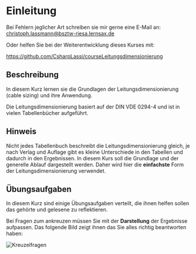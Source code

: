 # Einleitung

Bei Fehlern jeglicher Art schreiben sie mir gerne eine E-Mail an: christoph.lassmann@bsztw-riesa.lernsax.de

Oder helfen Sie bei der Weiterentwicklung dieses Kurses mit:

https://github.com/CsharpLassi/courseLeitungsdimensionierung

## Beschreibung

In diesem Kurz lernen sie die Grundlagen der Leitungsdimensionierung (cable sizing) und ihre Anwendung. 

Die Leitungsdimensionierung basiert auf der DIN VDE 0294-4 und ist in vielen Tabellenbücher aufgeführt.

## Hinweis

Nicht jedes Tabellenbuch beschreibt die Leitungsdimensionierung gleich, je nach Verlag und Auflage gibt es kleine Unterschiede in den Tabellen und dadurch in den Ergebnissen.  In diesem Kurs soll die Grundlage und der generelle Ablauf dargestellt werden. Daher wird hier die **einfachste** Form der Leitungsdimensionierung verwendet.

## Übungsaufgaben

In diesem Kurz sind einige Übungsaufgaben verteilt, die ihnen helfen sollen das gehörte und gelesene zu reflektieren.

Bei Fragen zum ankreuzen müssen Sie mit der **Darstellung** der Ergebnisse aufpassen. Das folgende Bild zeigt ihnen das Sie alles richtig beantworten haben:

![Kreuzelfragen](../Bilder/Aufgaben.png)
